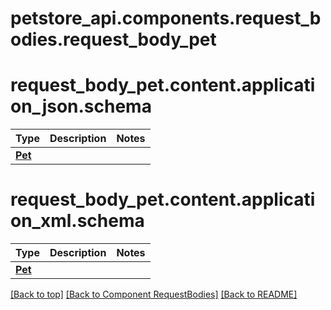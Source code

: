 # petstore_api.components.request_bodies.request_body_pet
# <a id="request_body_petcontentapplication_jsonschema" >request_body_pet.content.application_json.schema</a>
Type | Description  | Notes
------------- | ------------- | -------------
[**Pet**](../../components/schema/pet.Pet.md) |  | 

# <a id="request_body_petcontentapplication_xmlschema" >request_body_pet.content.application_xml.schema</a>
Type | Description  | Notes
------------- | ------------- | -------------
[**Pet**](../../components/schema/pet.Pet.md) |  | 


[[Back to top]](#top) [[Back to Component RequestBodies]](../../../README.md#Component-RequestBodies) [[Back to README]](../../../README.md)
